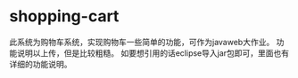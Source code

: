 # shopping-cart

此系统为购物车系统，实现购物车一些简单的功能，可作为javaweb大作业。
功能说明以上传，但是比较粗糙。
如要想引用的话eclipse导入jar包即可，里面也有详细的功能说明。
